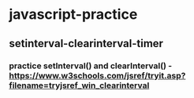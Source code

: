 # javascript-practice

## setinterval-clearinterval-timer
### practice setInterval() and clearInterval() - https://www.w3schools.com/jsref/tryit.asp?filename=tryjsref_win_clearinterval



